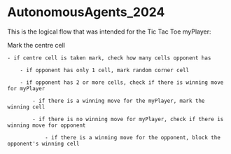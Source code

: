 # AutonomousAgents_2024

This is the logical flow that was intended for the Tic Tac Toe myPlayer:


<start game>
Mark the centre cell
	
	- if centre cell is taken mark, check how many cells opponent has
 
		- if opponent has only 1 cell, mark random corner cell
  
		- if opponent has 2 or more cells, check if there is winning move for myPlayer
  
			- if there is a winning move for the myPlayer, mark the winning cell
   
			- if there is no winning move for myPlayer, check if there is winning move for opponent
   
				- if there is a winning move for the opponent, block the opponent's winning cell
    
